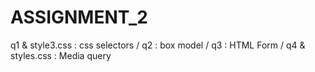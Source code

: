 # ASSIGNMENT_2
q1 & style3.css  :  css selectors /
q2               :  box model     /
q3               :  HTML Form     /
q4 & styles.css  :  Media query   
